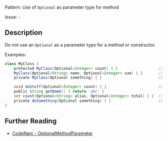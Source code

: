 Pattern: Use of `Optional` as parameter type for method

Issue: -

## Description

Do not use an `Optional` as a parameter type for a method or constructor.

Examples:

```groovy
class MyClass {
	protected MyClass(Optional<Integer> count) { }                  // violation
	MyClass(Optional<String> name, Optional<Integer> sum) { }       // 2 violations
	private MyClass(Optional something) { }                         // violation

	void doStuff(Optional<Integer> count) { }                       // violation
	public String getName() { return 'abc' }
	int count(Optional<String> alias, Optional<Integer> total) { }  // 2 violations
	private doSomething(Optional something) { }                     // violation
}
```

## Further Reading

* [CodeNarc - OptionalMethodParameter](https://codenarc.org/codenarc-rules-design.html#optionalmethodparameter-rule)